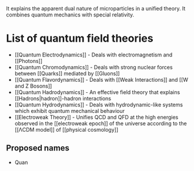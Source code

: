 It explains the apparent dual nature of microparticles in a unified theory.
It combines quantum mechanics with special relativity.
# List of quantum field theories
- [[Quantum Electrodynamics]] - Deals with electromagnetism and [[Photons]]
- [[Quantum Chromodynamics]] - Deals with strong nuclear forces between [[Quarks]] mediated by [[Gluons]]
- [[Quantum Flavordynamics]] - Deals with [[Weak Interactions]] and [[W and Z Bosons]]
- [[Quantum Hadrodynamics]] - An effective field theory that explains [[Hadrons|hadron]]-hadron interactions
- [[Quantum Hydrodynamics]] - Deals with hydrodynamic-like systems which exhibit quantum mechanical behaviour
- [[Electroweak Theory]] - Unifies QCD and QFD at the high energies observed in the [[electroweak epoch]] of the universe according to the [[ΛCDM model]] of [[physical cosmology]]

## Proposed names
- Quan